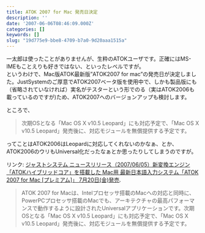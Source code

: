 ```yaml
---
title: ATOK 2007 for Mac 発売日決定
description: ''
date: '2007-06-06T08:46:09.000Z'
categories: []
keywords: []
slug: "19d775e9-bbe8-4709-b7a0-9d20aaa1515a"
---
```

一太郎は使ったことがありませんが、生粋のATOKユーザです。正確にはMS-IMEもことえりも好きではない、といったレベルですが。  
というわけで、Mac版ATOK最新版”ATOK2007 for mac”の発売日が決定しました。JustSystemのご厚意でATOK2007ベータ版を使用中で、しかも製品版にも（省略されていなければ）実名がテスターという形でのる（実はATOK2006も載っているのですが)ため、ATOK2007へのバージョンアップも検討します。

ところで、

> 次期OSとなる「Mac OS X v10.5 Leopard」にも対応予定で、「Mac OS X v10.5 Leopard」発売後に、対応モジュールを無償提供する予定です。

ってことはATOK2006はLeopardに対応してくれないのかなぁ、とか、ATOK2006のウリもUniversal化だったなぁとか思ったりしてしまうのですが。

リンク: [ジャストシステム ニュースリリース（2007/06/05）新変換エンジン「ATOKハイブリッドコア」を搭載した Mac用 最新日本語入力システム「ATOK 2007 for Mac \[プレミアム\]」 7月20日(金)発売](http://www.justsystem.co.jp/news/2007f/news/j06051.html "ジャストシステム　ニュースリリース（2007/06/05）新変換エンジン「ATOKハイブリッドコア」を搭載した Mac用 最新日本語入力システム「ATOK 2007 for Mac [プレミアム]」 7月20日(金)発売").

> ATOK 2007 for Macは、Intelプロセッサ搭載のMacへの対応と同時に、PowerPCプロセッサ搭載のMacでも、アーキテクチャの最高パフォーマンスで動作するように設計されたUniversalアプリケーションです。次期OSとなる「Mac OS X v10.5 Leopard」にも対応予定で、「Mac OS X v10.5 Leopard」発売後に、対応モジュールを無償提供する予定です。